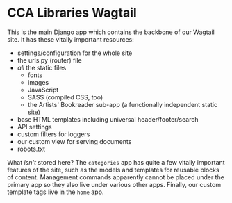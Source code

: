 # CCA Libraries Wagtail

This is the main Django app which contains the backbone of our Wagtail site. It has these vitally important resources:

- settings/configuration for the whole site
- the urls.py (router) file
- _all_ the static files
    + fonts
    + images
    + JavaScript
    + SASS (compiled CSS, too)
    + the Artists' Bookreader sub-app (a functionally independent static site)
- base HTML templates including universal header/footer/search
- API settings
- custom filters for loggers
- our custom view for serving documents
- robots.txt

What _isn't_ stored here? The `categories` app has quite a few vitally important features of the site, such as the models and templates for reusable blocks of content. Management commands apparently cannot be placed under the primary app so they also live under various other apps. Finally, our custom template tags live in the `home` app.
